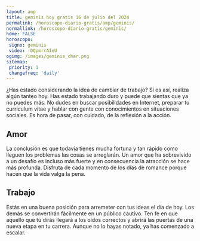 ```yaml
---
layout: amp
title: geminis hoy gratis 16 de julio del 2024 
permalink: /horoscopo-diario-gratis/amp/geminis/
normallink: /horoscopo-diario-gratis/geminis/
home: FALSE
horoscopo:
 signo: geminis
 video: -DQpmrrAIeU
ogimg: /images/geminis_char.png
sitemap:
 priority: 1
 changefreq: 'daily'
---
```



¿Has estado considerando la idea de cambiar de trabajo? Si es así, realiza algún tanteo hoy. Has estado trabajando duro y puede que sientas que ya no puedes más. No dudes en buscar posibilidades en Internet, preparar tu curriculum vitae y hablar con gente con conocimientos en situaciones sociales. Es hora de pasar, con cuidado, de la reflexión a la acción.

## Amor

La conclusión es que todavía tienes mucha fortuna y tan rápido como lleguen los problemas las cosas se arreglarán. Un amor que ha sobrevivido a un desafío es incluso más fuerte y en consecuencia la atracción se hace más profunda. Disfruta de cada momento de los días de romance porque hacen que la vida valga la pena.

## Trabajo

Estás en una buena posición para arremeter con tus ideas el día de hoy. Los demás se convertirán fácilmente en un público cautivo. Ten fe en que aquello que tú dirás llegará a los oídos correctos y abrirá las puertas de una nueva etapa en tu carrera. Aunque no lo hayas notado, ya has comenzado a escalar.